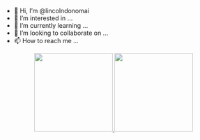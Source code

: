 - 👋 Hi, I’m @lincolndonomai
- 👀 I’m interested in ...
- 🌱 I’m currently learning ...
- 💞️ I’m looking to collaborate on ...
- 📫 How to reach me ...

<div align="center">
  <a href="https://github.com/lincolndonomai">
  <img height="180em" src="https://github-readme-stats.vercel.app/api?username=lincolndonomai&show_icons=true&theme=dark&include_all_commits=true&count_private=true"/>
  <img height="180em" src="https://github-readme-stats.vercel.app/api/top-langs/?username=lincolndonomai&layout=compact&langs_count=7&theme=dark"/>
</div>
